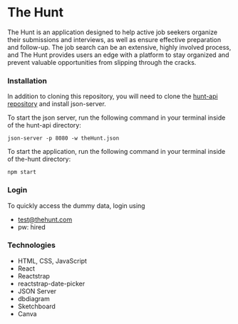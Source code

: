 # The Hunt

The Hunt is an application designed to help active job seekers organize their submissions and interviews, as well as ensure effective preparation and follow-up. The job search can be an extensive, highly involved process, and The Hunt provides users an edge with a platform to stay organized and prevent valuable opportunities from slipping through the cracks.

### Installation

In addition to cloning this repository, you will need to clone the [hunt-api repository](https://github.com/CrystalElseyNSS/hunt-api) and install json-server.

To start the json server, run the following command in your terminal inside of the hunt-api directory:
```
json-server -p 8080 -w theHunt.json
```
To start the application, run the following command in your terminal inside of the-hunt directory:
```
npm start
```
### Login

To quickly access the dummy data, login using 
- test@thehunt.com
- pw: hired

### Technologies
- HTML, CSS, JavaScript
- React
- Reactstrap
- reactstrap-date-picker
- JSON Server
- dbdiagram
- Sketchboard
- Canva
